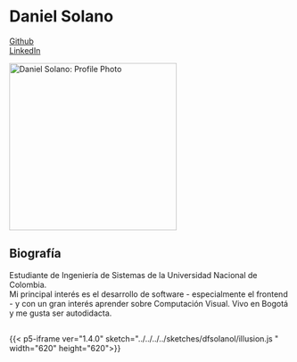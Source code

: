 # Daniel Solano

[Github](https://github.com/daneelfx) <br>
[LinkedIn](https://www.linkedin.com/in/daneelfx/)

<img src="https://github.com/daneelfx.png" alt="Daniel Solano: Profile Photo" style="height: 300px; width:300px;"/>

## Biografía

Estudiante de Ingeniería de Sistemas de la Universidad Nacional de Colombia. <br>
Mi principal interés es el desarrollo de software - especialmente el frontend - y con un gran interés aprender sobre Computación Visual.
Vivo en Bogotá y me gusta ser autodidacta.

##

{{< p5-iframe ver="1.4.0" sketch="../../../../sketches/dfsolanol/illusion.js " width="620" height="620">}}
